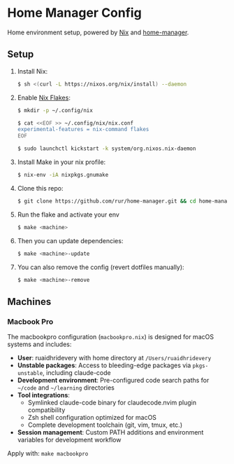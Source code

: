 # Home Manager Config

Home environment setup, powered by [Nix](https://nixos.org/nix/) and [home-manager](https://github.com/rycee/home-manager).

## Setup

1. Install Nix:
   ```bash
   $ sh <(curl -L https://nixos.org/nix/install) --daemon
   ```
1. Enable [Nix Flakes](https://www.tweag.io/blog/2020-05-25-flakes):
   ```bash
   $ mkdir -p ~/.config/nix

   $ cat <<EOF >> ~/.config/nix/nix.conf
   experimental-features = nix-command flakes
   EOF

   $ sudo launchctl kickstart -k system/org.nixos.nix-daemon
   ```
1. Install Make in your nix profile:
   ```bash
   $ nix-env -iA nixpkgs.gnumake
   ```
1. Clone this repo:
   ```bash
   $ git clone https://github.com/rur/home-manager.git && cd home-manager
   ```
1. Run the flake and activate your env
   ```bash
   $ make <machine>
   ```
1. Then you can update dependencies:
   ```bash
   $ make <machine>-update
   ```
1. You can also remove the config (revert dotfiles manually):
   ```bash
   $ make <machine>-remove
   ```

## Machines

### Macbook Pro
The macbookpro configuration (`macbookpro.nix`) is designed for macOS systems and includes:

- **User**: ruaidhridevery with home directory at `/Users/ruaidhridevery`
- **Unstable packages**: Access to bleeding-edge packages via `pkgs-unstable`, including claude-code
- **Development environment**: Pre-configured code search paths for `~/code` and `~/learning` directories
- **Tool integrations**: 
  - Symlinked claude-code binary for claudecode.nvim plugin compatibility
  - Zsh shell configuration optimized for macOS
  - Complete development toolchain (git, vim, tmux, etc.)
- **Session management**: Custom PATH additions and environment variables for development workflow

Apply with: `make macbookpro`
